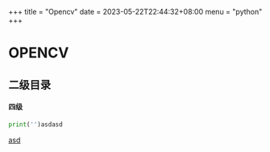 +++
title = "Opencv"
date = 2023-05-22T22:44:32+08:00
menu = "python"
+++

# OPENCV

## 二级目录

#### 四级



```python
print('')asdasd
```

[asd](../httpx/)


